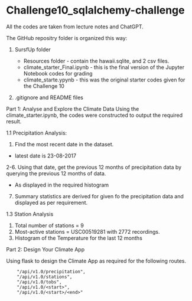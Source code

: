 # Challenge10_sqlalchemy-challenge


All the codes are taken from lecture notes and ChatGPT.

The GitHub repositry folder is organized this way:
1. SursfUp folder
    - Resources folder - contain the hawaii.sqlite, and 2 csv files.
    - climate_starter_Final.ipynb - this is the final version of the Jupyter Notebook codes for grading
    - climate_starte.ypynb - this was the original starter codes given for the Challenge 10
    
    
    
2. .gitignore and README files

Part 1: Analyse and Explore the Climate Data
Using the climate_starter.ipynb, the codes were constructed to output the required result.

1.1 Precipitation Analysis:
1. Find the most recent date in the dataset.
- latest date is 23-08-2017

2-6. Using that date, get the previous 12 months of precipitation data by querying the previous 12 months of data.
- As displayed in the required histogram

7. Summary statistics are derived for given fo the precipitation data and displayed as per requirement.

1.3 Station Analysis
1. Total number of stations = 9
2. Most-active stations = USC00519281 with 2772 recordings.
3. Histogram of the Temperature for the last 12 months


Part 2: Design Your Climate App

Using flask to design the Climate App as required for the following routes.

        "/api/v1.0/precipitation",
        "/api/v1.0/stations",
        "/api/v1.0/tobs",
        "/api/v1.0/<start>",
        "/api/v1.0/<start>/<end>"